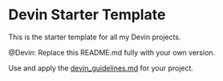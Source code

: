 # Devin Starter Template

This is the starter template for all my Devin projects.

@Devin: Replace this README.md fully with your own version.

Use and apply the [devin_guidelines.md](devin_guidelines.md) for your project.
